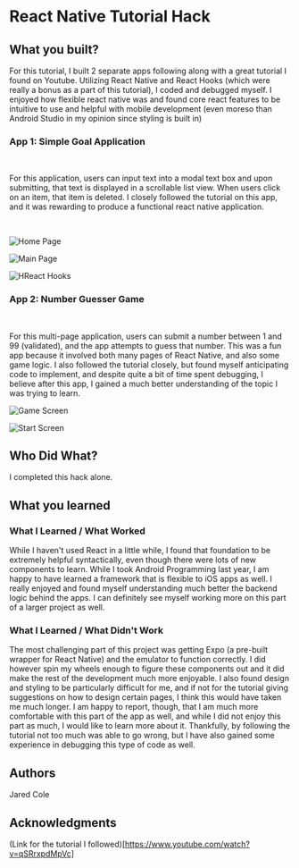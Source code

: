 # React Native Tutorial Hack


## What you built? 

For this tutorial, I built 2 separate apps following along with a great tutorial I found on Youtube. Utilizing React Native and React Hooks (which were really a bonus as a part of this tutorial), I coded and debugged myself. I enjoyed how flexible react native was and found core react features to be intuitive to use and helpful with mobile development (even moreso than Android Studio in my opinion since styling is built in)
<br />

### App 1: Simple Goal Application 
<br />

For this application, users can input text into a modal text box and upon submitting, that text is displayed in a scrollable list view. When users click on an item, that item is deleted. I closely followed the tutorial on this app, and it was rewarding to produce a functional react native application.

<br />

![Home Page](https://github.com/dartmouth-cs98/hack-a-thing-21f-1-jcole/blob/main/hacktivity-1/img/Home-page-goal-app.PNG)
<br />

![Main Page](https://github.com/dartmouth-cs98/hack-a-thing-21f-1-jcole/blob/main/hacktivity-1/img/Main-page-goal-app.PNG)
<br />

![HReact Hooks](https://github.com/dartmouth-cs98/hack-a-thing-21f-1-jcole/blob/main/hacktivity-1/img/react-hooks.PNG)
<br />

### App 2: Number Guesser Game
<br />

For this multi-page application, users can submit a number between 1 and 99 (validated), and the app attempts to guess that number. This was a fun app because it involved both many pages of React Native, and also some game logic. I also followed the tutorial closely, but found myself anticipating code to implement, and despite quite a bit of time spent debugging, I believe after this app, I gained a much better understanding of the topic I was trying to learn.
<br />

![Game Screen](https://github.com/dartmouth-cs98/hack-a-thing-21f-1-jcole/blob/main/hacktivity-2/img/GameScreen.PNG)
<br />

![Start Screen](https://github.com/dartmouth-cs98/hack-a-thing-21f-1-jcole/blob/main/hacktivity-2/img/Startscreen.PNG)
<br />


## Who Did What?

I completed this hack alone.

## What you learned

### What I Learned / What Worked

While I haven't used React in a little while, I found that foundation to be extremely helpful syntactically, even though there were lots of new components to learn. While I took Android Programming last year, I am happy to have learned a framework that is flexible to iOS apps as well. I really enjoyed and found myself understanding much better the backend logic behind the apps. I can definitely see myself working more on this part of a larger project as well.

### What I Learned / What Didn't Work

The most challenging part of this project was getting Expo (a pre-built wrapper for React Native) and the emulator to function correctly. I did however spin my wheels enough to figure these components out and it did make the rest of the development much more enjoyable. I also found design and styling to be particularly difficult for me, and if not for the tutorial giving suggestions on how to design certain pages, I think this would have taken me much longer. I am happy to report, though, that I am much more comfortable with this part of the app as well, and while I did not enjoy this part as much, I would like to learn more about it. Thankfully, by following the tutorial not too much was able to go wrong, but I have also gained some experience in debugging this type of code as well.

## Authors

Jared Cole

## Acknowledgments

(Link for the tutorial I followed)[https://www.youtube.com/watch?v=qSRrxpdMpVc]
